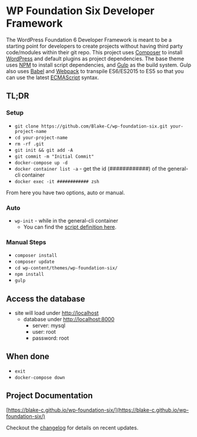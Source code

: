 # WP Foundation Six Developer Framework

The WordPress Foundation 6 Developer Framework is meant to be a starting point for developers to create projects without having third party code/modules within their git repo. This project uses [Composer](https://getcomposer.org/) to install [WordPress](https://wordpress.org/) and default plugins as project dependencies. The base theme uses [NPM](https://www.npmjs.com/) to install script dependencies, and [Gulp](http://gulpjs.com/) as the build system. Gulp also uses [Babel](http://babeljs.io/) and [Webpack](https://webpack.github.io/) to transpile ES6/ES2015 to ES5 so that you can use the latest [ECMAScript](https://en.wikipedia.org/wiki/ECMAScript) syntax.

## TL;DR

### Setup

-   `git clone https://github.com/Blake-C/wp-foundation-six.git your-project-name`
-   `cd your-project-name`
-   `rm -rf .git`
-   `git init && git add -A`
-   `git commit -m "Initial Commit"`
-   `docker-compose up -d`
-   `docker container list -a` - get the id (############) of the general-cli container
-   `docker exec -it ############ zsh`

From here you have two options, auto or manual.

### Auto

-   `wp-init` - while in the general-cli container
    -   You can find the [script definition here](https://github.com/Blake-C/general-cli/blob/master/custom-scripts/global-scripts.zsh#L54).

### Manual Steps

-   `composer install`
-   `composer update`
-   `cd wp-content/themes/wp-foundation-six/`
-   `npm install`
-   `gulp`

## Access the database

-   site will load under [http://localhost](http://localhost)
    -   database under [http://localhost:8000](http://localhost:8000)
        -   server: mysql
        -   user: root
        -   password: root

## When done

-   `exit`
-   `docker-compose down`

## Project Documentation

[https://blake-c.github.io/wp-foundation-six/](https://blake-c.github.io/wp-foundation-six/)

Checkout the [changelog](https://github.com/Blake-C/wp-foundation-six/blob/master/CHANGELOG.md) for details on recent updates.

